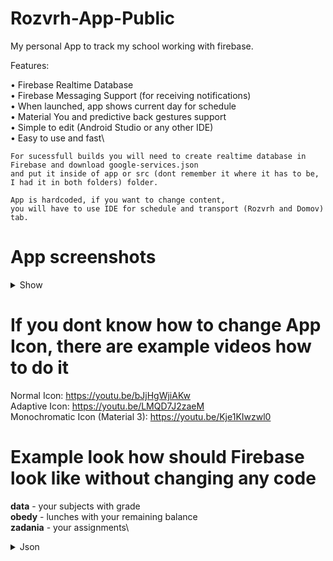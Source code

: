 # Rozvrh-App-Public

My personal App to track my school working with firebase.

Features:

• Firebase Realtime Database\
• Firebase Messaging Support (for receiving notifications)\
• When launched, app shows current day for schedule\
• Material You and predictive back gestures support\
• Simple to edit (Android Studio or any other IDE)\
• Easy to use and fast\

```
For sucessfull builds you will need to create realtime database in Firebase and download google-services.json
and put it inside of app or src (dont remember it where it has to be, I had it in both folders) folder.
```

```
App is hardcoded, if you want to change content, 
you will have to use IDE for schedule and transport (Rozvrh and Domov) tab.
```

# App screenshots
<details> 
   <summary>Show</summary> 
<img src="https://user-images.githubusercontent.com/26904790/229274601-db496238-cb5d-449d-8a0f-af32485af5b1.png" width = "400px"> <img src="https://user-images.githubusercontent.com/26904790/229274621-71e3d86a-5d95-4b92-934c-2366a417bb02.png" width = "400px">
<img src="https://user-images.githubusercontent.com/26904790/229274644-476ddd70-5c4a-46ca-b554-404afe27ef2a.png" width = "400px">
<img src="https://user-images.githubusercontent.com/26904790/229274665-a46fd18f-a383-4791-8693-a0c3582d217d.png" width = "400px">
<img src="https://user-images.githubusercontent.com/26904790/229274683-2e66f37e-bed5-40a3-8e70-fb764762f822.png" width = "400px">
<img src="https://user-images.githubusercontent.com/26904790/229274799-8bfd940f-42f5-42c9-8205-e5e2604ff854.png" width = "400px">
<img src="https://user-images.githubusercontent.com/26904790/229274811-e333c0e2-9ffa-45e6-bd1a-053a6a4f6c82.png" width = "400px">
<img src="https://user-images.githubusercontent.com/26904790/229274826-1171ecf8-b521-44cd-9c05-18dcf32c503a.png" width = "400px">
<img src="https://user-images.githubusercontent.com/26904790/229274843-6442b4d1-1682-40d6-9e18-055587eaca71.png" width = "400px">
<img src="https://user-images.githubusercontent.com/26904790/229274855-face15cc-0a6f-4116-985c-ffb317175157.png" width = "400px">
   </details>

# If you dont know how to change App Icon, there are example videos how to do it

Normal Icon: https://youtu.be/bJjHgWjiAKw \
Adaptive Icon: https://youtu.be/LMQD7J2zaeM \
Monochromatic Icon (Material 3): https://youtu.be/Kje1KIwzwl0

# Example look how should Firebase look like without changing any code

**data** - your subjects with grade\
**obedy** - lunches with your remaining balance\
**zadania** - your assignments\

<details> 
   <summary>Json</summary> 
   
```json
{
  "data": {
    "L Aplikácie internetu vecí 2": {
      "gradeLetter": "",
      "subject": "☀️ Aplikácie Internetu Vecí 2"
    },
    "L Detské programovacie jazyky": {
      "gradeLetter": "",
      "subject": "☀️ Detské Programovacie Jazyky"
    },
    "L Optokomunikačné a informačné systémy 1": {
      "gradeLetter": "",
      "subject": "☀️ Optokomunikačné a Informačné Systémy 1"
    },
    "L Počítačové siete 1": {
      "gradeLetter": "",
      "subject": "☀️ Počítačové Siete 1"
    },
    "L Počítačové siete 2": {
      "gradeLetter": "",
      "subject": "☀️ Počítačové Siete 2"
    },
    "L Programovanie 3": {
      "gradeLetter": "",
      "subject": "☀️ Programovanie 3"
    },
    "L Somatický vývin dieťaťa a dorastu": {
      "gradeLetter": "",
      "subject": "☀️ Somatický Vývin Dieťaťa a Dorastu"
    },
    "L Sústredenia zo spirituality - Spiritualita dobra": {
      "gradeLetter": "",
      "subject": "☀️ Sústredenia zo Spirituality - Spiritualita Dobra"
    },
    "L Webový dizajn 2": {
      "gradeLetter": "",
      "subject": "☀️ Webový Dizajn 2"
    },
    "L Základy špeciálnej pedagogiky": {
      "gradeLetter": "",
      "subject": "☀️ Základy Špeciálnej Pedagogiky"
    },
    "Z Aplikácie internetu a vecí 1": {
      "gradeLetter": "A",
      "subject": "❄️ Aplikácie Internetu a Vecí 1"
    },
    "Z Databázové systémy": {
      "gradeLetter": "B",
      "subject": "❄️ Databázové Systémy"
    },
    "Z Internet Vecí": {
      "gradeLetter": "B",
      "subject": "❄️ Internet Vecí"
    },
    "Z Pedagogická a sociálna komunikácia": {
      "gradeLetter": "C",
      "subject": "❄️ Pedagogická a Sociálna Komunikácia"
    },
    "Z Princípy počítačov a operačné systémy 2": {
      "gradeLetter": "A",
      "subject": "❄️ Princípy PC a OS 2"
    },
    "Z Prosociálna Výchova": {
      "gradeLetter": "B",
      "subject": "❄️ Prosociálna Výchova"
    },
    "Z Sociologické aspekty edukácie": {
      "gradeLetter": "C",
      "subject": "❄️ Sociologické Aspekty Edukácie"
    },
    "Z Stáž A": {
      "gradeLetter": "A",
      "subject": "❄️ Stáž A"
    },
    "Z Teoretické základy informatiky": {
      "gradeLetter": "D",
      "subject": "❄️ Teoretické Základy Informatiky"
    },
    "Z Vizuálna kultúra 1": {
      "gradeLetter": "A",
      "subject": "❄️ Vizuálna Kultúra 1"
    },
    "Z Webový dizajn 1": {
      "gradeLetter": "A",
      "subject": "❄️ Webový Dizajn 1"
    },
    "Z Základné témy biblie": {
      "gradeLetter": "ABSOL",
      "subject": "❄️ Základné Témy Biblie"
    }
  },
  "obedy": {
    "obed": {
      "1 Pondelok": "Pondelok: Neobjednané",
      "2 Utorok": "Utorok: Neobjednané",
      "3 Streda": "Streda: Neobjednané",
      "4 Stvrtok": "Štvrtok: Neobjednané"
    },
    "stavKonta": "23.84 €"
  },
  "zadania": {
    "Detske": {
      "date": "🕐 Do konca semestra",
      "grade_details": "🎮 Hra",
      "subject_name": "Detské Programovacie Jazyky",
      "teacher": "👤 Jacková"
    },
    "IoT": {
      "date": "🕐 Do konca semestra",
      "grade_details": "🧑‍💻 Teplomer - skupinový projekt",
      "subject_name": "Aplikácie Internetu Vecí 2",
      "teacher": "👤 Pillár"
    },
    "WD2": {
      "date": "🕐 Do konca semestra",
      "grade_details": "🌐 Webstránka",
      "subject_name": "Webový Dizajn 2",
      "teacher": "👤 Pillár"
    }
  }
}
```
   </details>
